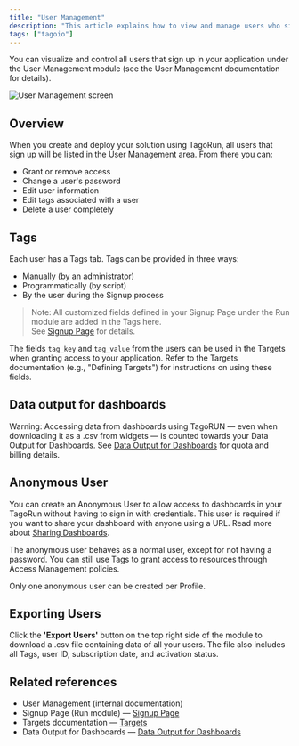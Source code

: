 ```yaml
---
title: "User Management"
description: "This article explains how to view and manage users who sign up for your TagoIO application using the User Management module, including how tags are applied to users and how user fields can be used in Targets. It also notes how dashboard data access with TagoRUN affects Data Output quotas."
tags: ["tagoio"]
---
```

You can visualize and control all users that sign up in your application under the User Management module (see the User Management documentation for details).

![User Management screen](/docs_imagem/tagoio/user-management-2.png)

## Overview
When you create and deploy your solution using TagoRun, all users that sign up will be listed in the User Management area. From there you can:

- Grant or remove access
- Change a user's password
- Edit user information
- Edit tags associated with a user
- Delete a user completely

## Tags
Each user has a Tags tab. Tags can be provided in three ways:

- Manually (by an administrator)
- Programmatically (by script)
- By the user during the Signup process

> Note: All customized fields defined in your Signup Page under the Run module are added in the Tags here.  
> See [Signup Page](../signup-fields) for details.

The fields `tag_key` and `tag_value` from the users can be used in the Targets when granting access to your application. Refer to the Targets documentation (e.g., "Defining Targets") for instructions on using these fields.

## Data output for dashboards
Warning: Accessing data from dashboards using TagoRUN — even when downloading it as a .csv from widgets — is counted towards your Data Output for Dashboards. See [Data Output for Dashboards](../../services/data-output-for-dashboards) for quota and billing details.

## Anonymous User
You can create an Anonymous User to allow access to dashboards in your TagoRun without having to sign in with credentials. This user is required if you want to share your dashboard with anyone using a URL. Read more about [Sharing Dashboards](../../dashboards/sharing-dashboards).

The anonymous user behaves as a normal user, except for not having a password. You can still use Tags to grant access to resources through Access Management policies.

Only one anonymous user can be created per Profile.

## Exporting Users
Click the **'Export Users'** button on the top right side of the module to download a .csv file containing data of all your users. The file also includes all Tags, user ID, subscription date, and activation status.

## Related references
- User Management (internal documentation)
- Signup Page (Run module) — [Signup Page](../signup-fields)
- Targets documentation — [Targets](../defining-targets)
- Data Output for Dashboards — [Data Output for Dashboards](../../services/data-output-for-dashboards)